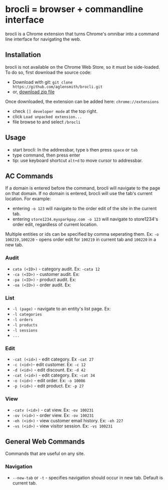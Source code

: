 # brocli = browser + commandline interface
brocli is a Chrome extension that turns Chrome's omnibar into a command line interface for navigating the web.

## Installation
brocli is not available on the Chrome Web Store, so it must be side-loaded. To do so, first download the source code: 

* Download with git: `git clone https://github.com/aglensmith/brocli.git`
* or, [download zip file](https://github.com/aglensmith/brocli/archive/master.zip)

Once downloaded, the extension can be added here: `chrome://extensions`

* check `[] developer mode` at the top right. 
* click `Load unpacked extension...`
* file browse to and select `/brocli`

## Usage
* start brocli: In the addressbar, type `b` then press `space` or `tab`
* type command, then press enter
* tip: use keyboard shortcut `alt+d` to move cursor to addressbar. 

## AC Commands
If a domain is entered before the command, brocli will navigate to the page on that domain. If no domain is entered, brocli will use the tab's current location. For example:

* entering `-o 123` will navigate to the order edit of the site in the current tab.
* entering `store1234.mysparkpay.com -o 123` will navigate to store1234's order edit, regardless of current location.

Multiple entities or ids can be specified by comma seperating them. Ex: `-o 100219,100220` - opens order edit for `100219` in current tab and `100220` in a new tab. 

### Audit
* `cata (<ID>)` - category audit. Ex: `-cata 12`
* `-ca (<ID>)` - customer audit. Ex: 
* `-pa (<ID>)` - product audit. Ex: 
* `-oa (<ID>)` - order audit. Ex:  

### List
* `-l (page)` - navigate to an entity's list page. Ex:
* `-l categories`
* `-l orders` 
* `-l products`
* `-l sessions`
* `...`

### Edit
* `-cat (<id>)` - edit category. Ex `-cat 27`
* `-c (<id>)`- edit customer. Ex: `-c 12`
* `-d (<id>)` - edit discount. Ex: `-d 42`
* `-cat (<id>)` - edit category. Ex: `-cat 34`
* `-o (<id>)` - edit order. Ex: `-o 10006`
* `-p (<id>)` - edit product. Ex: `-p 27`

### View
* `-catv (<id>)` - cat view. Ex: `-ov 100231`
* `-ov (<id>)` - order view. Ex: `-ov 100231`
* `-eh (<id>)` - view customer email history. Ex: `-eh 227`
* `-vs (<id>)` - view visitor session. Ex: `-vs 100231`

## General Web Commands
Commands that are useful on any site.

### Navigation
* `--new-tab` or `-t` - specifies navigation should occur in new tab. Default is current tab. 